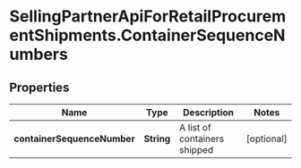 # SellingPartnerApiForRetailProcurementShipments.ContainerSequenceNumbers

## Properties

Name | Type | Description | Notes
------------ | ------------- | ------------- | -------------
**containerSequenceNumber** | **String** | A list of containers shipped | [optional] 


